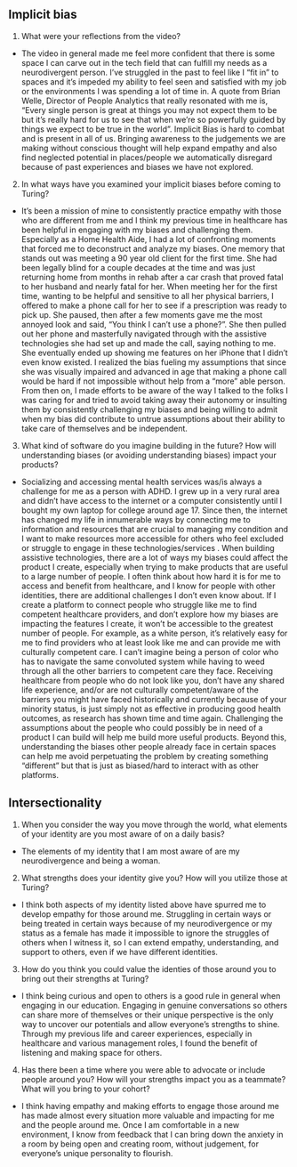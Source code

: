 ## Implicit bias

1. What were your reflections from the video?

  - The video in general made me feel more confident that there is some space I can carve out in the tech field that can fulfill my needs as a neurodivergent person. I’ve struggled in the past to feel like I “fit in” to spaces and it’s impeded my ability to feel seen and satisfied with my job or the environments I was spending a lot of time in. A quote from Brian Welle, Director of People Analytics that really resonated with me is, “Every single person is great at things you may not expect them to be but it’s really hard for us to see that when we’re so powerfully guided by things we expect to be true in the world”. Implicit Bias is hard to combat and is present in all of us. Bringing awareness to the judgements we are making without conscious thought will help expand empathy and also find neglected potential in places/people we automatically disregard because of past experiences and biases we have not explored.


2. In what ways have you examined your implicit biases before coming to Turing?

  - It’s been a mission of mine to consistently practice empathy with those who are different from me and I think my previous time in healthcare has been helpful in engaging with my biases and challenging them. Especially as a Home Health Aide, I had a lot of confronting moments that forced me to deconstruct and analyze my biases. One memory that stands out was meeting a 90 year old client for the first time. She had been legally blind for a couple decades at the time and was just returning home from months in rehab after a car crash that proved fatal to her husband and nearly fatal for her. When meeting her for the first time, wanting to be helpful and sensitive to all her physical barriers, I offered to make a phone call for her to see if a prescription was ready to pick up. She paused, then after a few moments gave me the most annoyed look and said, “You think I can’t use a phone?”. She then pulled out her phone and masterfully navigated through with the assistive technologies she had set up and made the call, saying nothing to me. She eventually ended up showing me features on her iPhone that I didn’t even know existed. I realized the bias fueling my assumptions that since she was visually impaired and advanced in age that making a phone call would be hard if not impossible without help from a “more” able person. From then on, I made efforts to be aware of the way I talked to the folks I was caring for and tried to avoid taking away their autonomy or insulting them by consistently challenging my biases and being willing to admit when my bias did contribute to untrue assumptions about their ability to take care of themselves and be independent.

3. What kind of software do you imagine building in the future? How will understanding biases (or avoiding understanding biases) impact your products?

  - Socializing and accessing mental health services was/is always a challenge for me as a person with ADHD. I grew up in a very rural area and didn’t have access to the internet or a computer consistently until I bought my own laptop for college around age 17. Since then, the internet has changed my life in innumerable ways by connecting me to information and resources that are crucial to managing my condition and I want to make resources more accessible for others who feel excluded or struggle to engage in these technologies/services . When building assistive technologies, there are a lot of ways my biases could affect the product I create, especially when trying to make products that are useful to a large number of people.
  I often think about how hard it is for me to access and benefit from healthcare, and I know for people with    other identities, there are additional challenges I don’t even know about. If I create a platform to connect people who struggle like me to find competent healthcare providers, and don’t explore how my biases are impacting the features I create, it won’t be accessible to the greatest number of people. For example, as a white person, it’s relatively easy for me to find providers who at least look like me and can provide me with culturally competent care. I can’t imagine being a person of color who has to navigate the same convoluted system while having to weed through all the other barriers to competent care they face.  Receiving healthcare from people who do not look like you, don’t have any shared life experience, and/or are not culturally competent/aware of the barriers you might have faced historically and currently because of your minority status, is just simply not as effective in producing good health outcomes, as research has shown time and time again. Challenging the assumptions about the people who could possibly be in need of a product I can build will help me build more useful products. Beyond this, understanding the biases other people already face in certain spaces can help me avoid perpetuating the problem by creating something “different” but that is just as biased/hard to interact with as other platforms.

## Intersectionality

1. When you consider the way you move through the world, what elements of your identity are you most aware of on a daily basis?

  - The elements of my identity that I am most aware of are my neurodivergence and being a woman.

2. What strengths does your identity give you? How will you utilize those at Turing?

  - I think both aspects of my identity listed above have spurred me to develop empathy for those around me. Struggling in certain ways or being treated in certain ways because of my neurodivergence or my status as a female has made it impossible to ignore the struggles of others when I witness it, so I can extend empathy, understanding, and support to others, even if we have different identities.

3. How do you think you could value the identies of those around you to bring out their strengths at Turing?

  - I think being curious and open to others is a good rule in general when engaging in our education. Engaging in genuine conversations so others can share more of themselves or their unique perspective is the only way to uncover our potentials and allow everyone’s strengths to shine. Through my previous life and career experiences, especially in healthcare and various management roles, I found the benefit of listening and making space for others.  

4. Has there been a time where you were able to advocate or include people around you?
  How will your strengths impact you as a teammate? What will you bring to your cohort?

  - I think having empathy and making efforts to engage those around me has made almost every situation more valuable and impacting for me and the people around me. Once I am comfortable in a new environment, I know from feedback that I can bring down the anxiety in a room by being open and creating room, without judgement, for everyone’s unique personality to flourish.  
